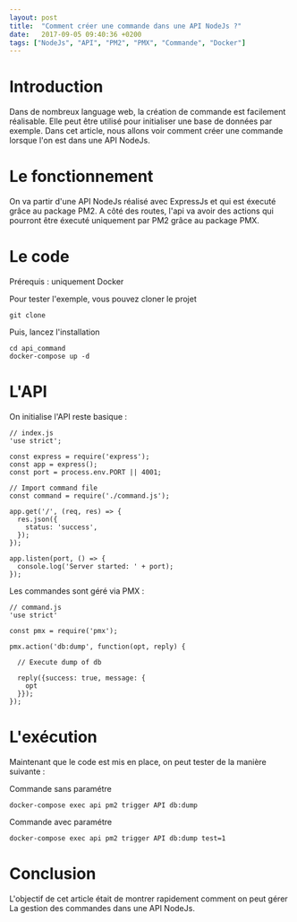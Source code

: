```yaml
---
layout: post
title:  "Comment créer une commande dans une API NodeJs ?"
date:   2017-09-05 09:40:36 +0200
tags: ["NodeJs", "API", "PM2", "PMX", "Commande", "Docker"]
---
```


# Introduction

Dans de nombreux language web, la création de commande est facilement réalisable. Elle peut être utilisé pour initialiser une base de données par exemple.
Dans cet article, nous allons voir comment créer une commande lorsque l'on est dans une API NodeJs.

# Le fonctionnement

On va partir d'une API NodeJs réalisé avec ExpressJs et qui est éxecuté grâce au package PM2.
A côté des routes, l'api va avoir des actions qui pourront être éxecuté uniquement par PM2 grâce au package PMX.

# Le code

Prérequis : uniquement Docker

Pour tester l'exemple, vous pouvez cloner le projet
```
git clone
```

Puis, lancez l'installation

```
cd api_command
docker-compose up -d
```

# L'API

On initialise l'API reste basique :

```
// index.js
'use strict';

const express = require('express');
const app = express();
const port = process.env.PORT || 4001;

// Import command file
const command = require('./command.js');

app.get('/', (req, res) => {
  res.json({
    status: 'success',
  });
});

app.listen(port, () => {
  console.log('Server started: ' + port);
});
```

Les commandes sont géré via PMX :

```
// command.js
'use strict'

const pmx = require('pmx');

pmx.action('db:dump', function(opt, reply) {

  // Execute dump of db

  reply({success: true, message: {
    opt
  }});
});
```

# L'exécution

Maintenant que le code est mis en place, on peut tester de la manière suivante :

Commande sans paramétre

```
docker-compose exec api pm2 trigger API db:dump
```

Commande avec paramétre

```
docker-compose exec api pm2 trigger API db:dump test=1
```

# Conclusion

L'objectif de cet article était de montrer rapidement comment on peut gérer La gestion des commandes dans une API NodeJs.

